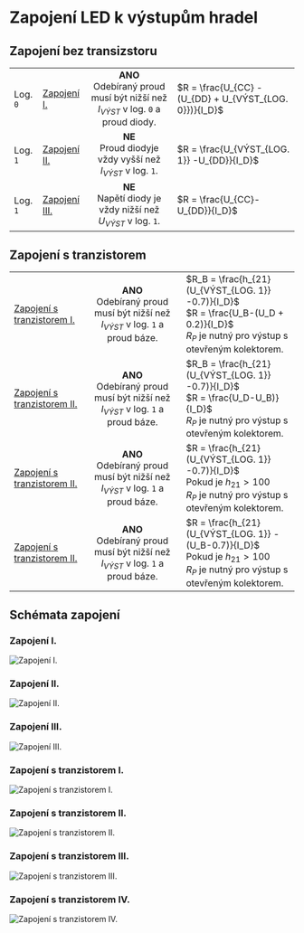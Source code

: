 # Zapojení LED k výstupům hradel

## Zapojení bez transizstoru

|          |                            |                  |                        |
|----------|----------------------------| :--------------: |------------------------|
| Log. `0` | [Zapojení I.](#zapojení-i) | **ANO**</br> Odebíraný proud musí být nižší než $I_{VÝST}$ v log. `0` a proud diody. | $R = \frac{U_{CC} -(U_{DD} + U_{VÝST_{LOG. 0}})}{I_D}$ |
| Log. `1` | [Zapojení II.](#zapojení-ii) | **NE**</br> Proud diodyje vždy vyšší než $I_{VÝST}$ v log. `1`. | $R = \frac{U_{VÝST_{LOG. 1}} -U_{DD}}{I_D}$ |
| Log. `1` | [Zapojení III.](#zapojení-iii)  | **NE**</br> Napětí diody je vždy nižší než $U_{VÝST}$ v log. `1`. | $R = \frac{U_{CC}-U_{DD}}{I_D}$ |

## Zapojení s tranzistorem

|                            |                  |                        |
|----------------------------| :--------------: |------------------------|
|  [Zapojení s tranzistorem I.](#zapojení-s-tranzistorem-i)   | **ANO**</br> Odebíraný proud musí být nižší než $I_{VÝST}$ v log. `1` a proud báze. | $R_B = \frac{h_{21}(U_{VÝST_{LOG. 1}} -0.7)}{I_D}$ <br /> $R = \frac{U_B-(U_D + 0.2)}{I_D}$ <br /> $R_P$ je nutný pro výstup s otevřeným kolektorem. |
| [Zapojení s tranzistorem II.](#zapojení-s-tranzistorem-ii)  | **ANO**</br> Odebíraný proud musí být nižší než $I_{VÝST}$ v log. `1` a proud báze. | $R_B = \frac{h_{21}(U_{VÝST_{LOG. 1}} -0.7)}{I_D}$ <br /> $R = \frac{U_D-U_B)}{I_D}$ <br /> $R_P$ je nutný pro výstup s otevřeným kolektorem. |
| [Zapojení s tranzistorem II.](#zapojení-s-tranzistorem-iii) | **ANO**</br> Odebíraný proud musí být nižší než $I_{VÝST}$ v log. `1` a proud báze. | $R = \frac{h_{21}(U_{VÝST_{LOG. 1}} -0.7)}{I_D}$ <br /> Pokud je $h_{21} > 100$ <br /> $R_P$ je nutný pro výstup s otevřeným kolektorem. |
| [Zapojení s tranzistorem II.](#zapojení-s-tranzistorem-iv)  | **ANO**</br> Odebíraný proud musí být nižší než $I_{VÝST}$ v log. `1` a proud báze. | $R = \frac{h_{21}(U_{VÝST_{LOG. 1}} -(U_B-0.7)}{I_D}$ <br /> Pokud je $h_{21} > 100$ <br /> $R_P$ je nutný pro výstup s otevřeným kolektorem. |

 

## Schémata zapojení

### Zapojení I.
<picture>
  <source media="(prefers-color-scheme: dark)" srcset="./TTL_Hradlo_LED__1_flatten.png">
  <source media="(prefers-color-scheme: light)" srcset="./TTL_Hradlo_LED__1.png">
  <img alt="Zapojení I." src="./TTL_Hradlo_LED__1.png">
</picture>

### Zapojení II.
<picture>
  <source media="(prefers-color-scheme: dark)" srcset="./TTL_Hradlo_LED__2_flatten.png">
  <source media="(prefers-color-scheme: light)" srcset="./TTL_Hradlo_LED__2.png">
  <img alt="Zapojení II." src="./TTL_Hradlo_LED__2.png">
</picture>

### Zapojení III.
<picture>
  <source media="(prefers-color-scheme: dark)" srcset="./TTL_Hradlo_LED__3_flatten.png">
  <source media="(prefers-color-scheme: light)" srcset="./TTL_Hradlo_LED__3.png">
  <img alt="Zapojení III." src="./TTL_Hradlo_LED__3.png">
</picture>

### Zapojení s tranzistorem I.
<picture>
  <source media="(prefers-color-scheme: dark)" srcset="TTL_Hradlo_LED_T__1_flatten.png">
  <source media="(prefers-color-scheme: light)" srcset="TTL_Hradlo_LED_T__1.png">
  <img alt="Zapojení s tranzistorem I." src="TTL_Hradlo_LED__1.png">
</picture>

### Zapojení s tranzistorem II.
<picture>
  <source media="(prefers-color-scheme: dark)" srcset="TTL_Hradlo_LED_T__2_flatten.png">
  <source media="(prefers-color-scheme: light)" srcset="TTL_Hradlo_LED_T__2.png">
  <img alt="Zapojení s tranzistorem II." src="TTL_Hradlo_LED_T__2.png">
</picture>

### Zapojení s tranzistorem III.
<picture>
   <source media="(prefers-color-scheme: dark)" srcset="TTL_Hradlo_LED_T__3_flatten.png">
  <source media="(prefers-color-scheme: light)" srcset="TTL_Hradlo_LED_T__3.png">
  <img alt="Zapojení s tranzistorem III." src="TTL_Hradlo_LED_T__3.png">
</picture>

### Zapojení s tranzistorem IV.
<picture>
  <source media="(prefers-color-scheme: dark)" srcset="TTL_Hradlo_LED_T__4_flatten.png">
  <source media="(prefers-color-scheme: light)" srcset="TTL_Hradlo_LED_T__4.png">
  <img alt="Zapojení s tranzistorem IV." src="TTL_Hradlo_LED_T_4.png">
</picture>
